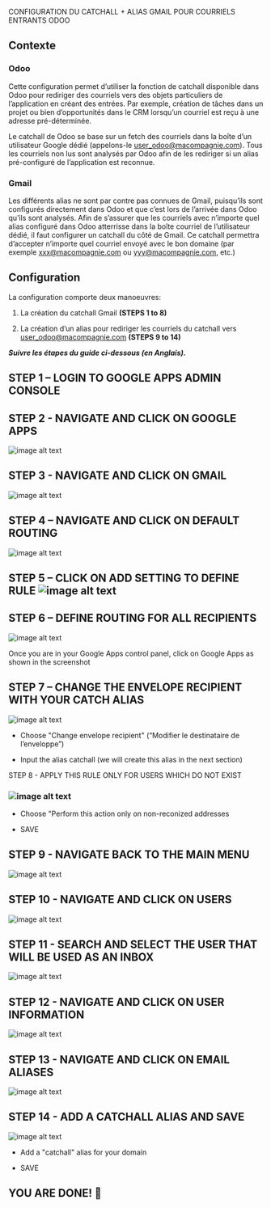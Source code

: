 CONFIGURATION DU CATCHALL + ALIAS GMAIL POUR COURRIELS ENTRANTS ODOO

## Contexte

### Odoo

Cette configuration permet d’utiliser la fonction de catchall disponible dans Odoo pour rediriger des courriels vers des objets particuliers de l’application en créant des entrées. Par exemple, création de tâches dans un projet ou bien d’opportunités dans le CRM lorsqu’un courriel est reçu à une adresse pré-déterminée.

Le catchall de Odoo se base sur un fetch des courriels dans la boîte d’un utilisateur Google dédié (appelons-le [user_odoo@macompagnie.com](mailto:user_odoo@macompagnie.com)). Tous les courriels non lus sont analysés par Odoo afin de les rediriger si un alias pré-configuré de l’application est reconnue.

### Gmail

Les différents alias ne sont par contre pas connues de Gmail, puisqu’ils sont configurés directement dans Odoo et que c’est lors de l’arrivée dans Odoo qu’ils sont analysés. Afin de s’assurer que les courriels avec n’importe quel alias configuré dans Odoo atterrisse dans la boîte courriel de l’utilisateur dédié, il faut configurer un catchall du côté de Gmail. Ce catchall permettra d’accepter n’importe quel courriel envoyé avec le bon domaine (par exemple [xxx@macompagnie.com](mailto:xxx@macompagnie.com) ou [yyy@macompagnie.com](mailto:yyy@macompagnie.com), etc.)

## Configuration

La configuration comporte deux manoeuvres:

1. La création du catchall Gmail **(STEPS 1 to 8)**

2. La création d’un alias pour rediriger les courriels du catchall vers [user_odoo@macompagnie.com](mailto:user_odoo@macompagnie.com) **(STEPS 9 to 14)**

**_Suivre les étapes du guide ci-dessous (en Anglais)._**

## STEP 1 – LOGIN TO GOOGLE APPS ADMIN CONSOLE

## STEP 2 - NAVIGATE AND CLICK ON GOOGLE APPS

![image alt text](./image_1.png)

## STEP 3 - NAVIGATE AND CLICK ON GMAIL

![image alt text](./image_2.png)

## STEP 4 – NAVIGATE AND CLICK ON DEFAULT ROUTING

![image alt text](./image_3.png)				













## STEP 5 – CLICK ON ADD SETTING TO DEFINE RULE	![image alt text](./image_4.png)		



## STEP 6 – DEFINE ROUTING FOR ALL RECIPIENTS

![image alt text](./image_5.png)

Once you are in your Google Apps control panel, click on Google Apps as shown in the screenshot			













## STEP 7 – CHANGE THE ENVELOPE RECIPIENT WITH YOUR CATCH ALIAS

![image alt text](./image_6.png)

* Choose "Change envelope recipient" (“Modifier le destinataire de l’enveloppe”)

* Input the alias catchall (we will create this alias in the next section)

STEP 8 - APPLY THIS RULE ONLY FOR USERS WHICH DO NOT EXIST



### ![image alt text](./image_7.png)

* Choose "Perform this action only on non-reconized addresses

* SAVE

## STEP 9 - NAVIGATE BACK TO THE MAIN MENU

![image alt text](./image_8.png)

## STEP 10 - NAVIGATE AND CLICK ON USERS![image alt text](image_9.png)

## STEP 11 - SEARCH AND SELECT THE USER THAT WILL BE USED AS AN INBOX

![image alt text](./image_10.png)

## STEP 12 - NAVIGATE AND CLICK ON USER INFORMATION

![image alt text](./image_11.png)

## STEP 13 - NAVIGATE AND CLICK ON EMAIL ALIASES

![image alt text](./image_12.png)

## STEP 14 - ADD A CATCHALL ALIAS AND SAVE

![image alt text](./image_13.png)

* Add a "catchall" alias for your domain

* SAVE

## YOU ARE DONE! 🎉
